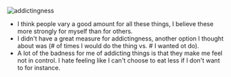 ![addictingness](https://github.com/BillZito/billzito.github.io/blob/master/assets/IMG_4866.JPG?raw=true)

- I think people vary a good amount for all these things, I believe these more strongly for myself than for others.
- I didn't have a great measure for addictingness, another option I thought about was (# of times I would do the thing vs. # I wanted ot do).
- A lot of the badness for me of addicting things is that they make me feel not in control. I hate feeling like I can't choose to eat less if I don't want to for instance.
